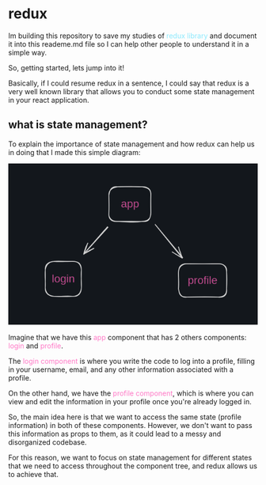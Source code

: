 # redux

Im building this repository to save my studies of <span style="color: #8be9fd;">redux library</span> and document it into this reademe.md file so I can help other people to understand it in a simple way.

So, getting started, lets jump into it!

Basically, if I could resume redux in a sentence, I could say that redux is a very well known library that allows you to conduct some state management in your react application.

## what is state management?

To explain the importance of state management and how redux can help us in doing that I made this simple diagram:

<p align="center">
  <img src="./public/readme1.png" alt="Alt text">
</p>

Imagine that we have this <span style="color: #ff79c6;">app</span> component that has 2 others components: <span style="color: #ff79c6;">login</span> and <span style="color: #ff79c6;">profile</span>.

The <span style="color: #ff79c6;">login component</span> is where you write the code to log into a profile, filling in your username, email, and any other information associated with a profile.

On the other hand, we have the <span style="color: #ff79c6;">profile component</span>, which is where you can view and edit the information in your profile once you're already logged in.

So, the main idea here is that we want to access the same state (profile information) in both of these components. However, we don't want to pass this information as props to them, as it could lead to a messy and disorganized codebase.

For this reason, we want to focus on state management for different states that we need to access throughout the component tree, and redux allows us to achieve that.
